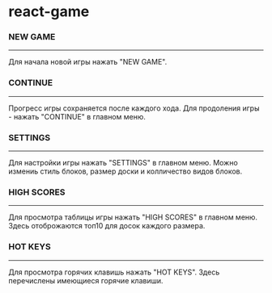 # react-game
### NEW GAME
---
Для начала новой игры нажать "NEW GAME".

### CONTINUE
---
Прогресс игры сохраняется после каждого хода. Для продоления игры - нажать "CONTINUE" в главном меню.

### SETTINGS
---
Для настройки игры нажать "SETTINGS" в главном меню. Можно измениь стиль блоков, размер доски и колличество видов блоков.


### HIGH SCORES
---
Для просмотра таблицы игры нажать "HIGH SCORES" в главном меню. Здесь отоброжаются топ10 для досок каждого размера. 

### HOT KEYS
---
Для просмотра горячих клавишь нажать "HOT KEYS". Здесь перечислены имеющиеся горячие клавиши.
